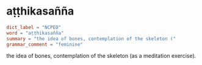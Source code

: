# aṭṭhikasañña

``` toml
dict_label = "NCPED"
word = "aṭṭhikasañña"
summary = "the idea of bones, contemplation of the skeleton ("
grammar_comment = "feminine"
```

the idea of bones, contemplation of the skeleton (as a meditation exercise).

